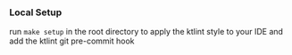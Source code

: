 ### Local Setup
run `make setup` in the root directory to apply the ktlint style to your IDE and add the ktlint git pre-commit hook